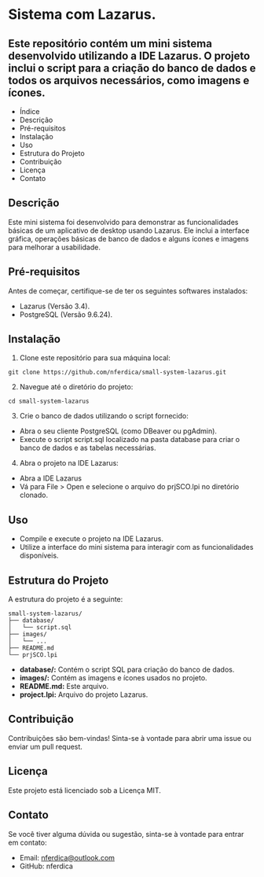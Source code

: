# **Sistema com Lazarus**.


## Este repositório contém um mini sistema desenvolvido utilizando a IDE Lazarus. O projeto inclui o script para a criação do banco de dados e todos os arquivos necessários, como imagens e ícones.


* Índice
* Descrição
* Pré-requisitos
* Instalação
* Uso
* Estrutura do Projeto
* Contribuição
* Licença
* Contato


## Descrição

Este mini sistema foi desenvolvido para demonstrar as funcionalidades básicas de um aplicativo de desktop usando Lazarus. Ele inclui a interface gráfica, operações básicas de banco de dados e alguns ícones e imagens para melhorar a usabilidade.


## Pré-requisitos

Antes de começar, certifique-se de ter os seguintes softwares instalados:

* Lazarus (Versão 3.4).
* PostgreSQL (Versão 9.6.24).


## Instalação

1. Clone este repositório para sua máquina local:

```
git clone https://github.com/nferdica/small-system-lazarus.git
```

2. Navegue até o diretório do projeto:

```
cd small-system-lazarus
```

3. Crie o banco de dados utilizando o script fornecido:

* Abra o seu cliente PostgreSQL (como DBeaver ou pgAdmin).
* Execute o script script.sql localizado na pasta database para criar o banco de dados e as tabelas necessárias.

4. Abra o projeto na IDE Lazarus:

* Abra a IDE Lazarus
* Vá para File > Open e selecione o arquivo do prjSCO.lpi no diretório clonado.


## Uso

* Compile e execute o projeto na IDE Lazarus.
* Utilize a interface do mini sistema para interagir com as funcionalidades disponíveis.


## Estrutura do Projeto

A estrutura do projeto é a seguinte:

```
small-system-lazarus/
├── database/
│   └── script.sql
├── images/
│   └── ...
├── README.md
└── prjSCO.lpi
```

* **database/:** Contém o script SQL para criação do banco de dados.
* **images/:** Contém as imagens e ícones usados no projeto.
* **README.md:** Este arquivo.
* **project.lpi:** Arquivo do projeto Lazarus.

## Contribuição
Contribuições são bem-vindas! Sinta-se à vontade para abrir uma issue ou enviar um pull request.

## Licença
Este projeto está licenciado sob a Licença MIT.

## Contato
Se você tiver alguma dúvida ou sugestão, sinta-se à vontade para entrar em contato:

* Email: nferdica@outlook.com
* GitHub: nferdica
